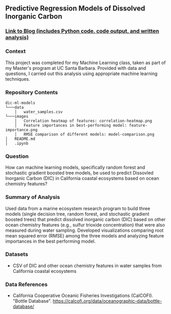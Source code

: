 ## Predictive Regression Models of Dissolved Inorganic Carbon

### [Link to Blog (includes Python code, code output, and written analysis)](https://linusghanadan.github.io/blog/2024-4-3-post/dic-ml-models.html)

### Context

This project was completed for my Machine Learning class, taken as part of my Master's program at UC Santa Barbara. Provided with data and questions, I carried out this analysis using appropriate machine learning techniques.

### Repository Contents
    dic-ml-models
    └───data
        │   water_samples.csv
    └───images
        │   Correlation heatmap of features: correlation-heatmap.png
        │   Feature importances in best-performing model: feature-importance.png
        │   RMSE comparison of different models: model-comparison.png
    │   README.md
    │   .ipynb

### Question

How can machine learning models, specifically random forest and stochastic gradient boosted tree models, be used to predict Dissovled Inorganic Carbon (DIC) in California coastal ecosystems based on ocean chemistry features?

### Summary of Analysis

Used data from a marine ecosystem research program to build three models (single decision tree, random forest, and stochastic gradient boosted trees) that predict dissolved inorganic carbon (DIC) based on other ocean chemistry features (e.g., sulfur trioxide concentration) that were also measured during water sampling. Developed visualizations comparing root mean squared error (RMSE) among the three models and analyzing feature importances in the best performing model.

### Datasets
- CSV of DIC and other ocean chemistry features in water samples from California coastal ecosystems

### Data References
- California Cooperative Oceanic Fisheries Investigations (CalCOFI). "Bottle Database". https://calcofi.org/data/oceanographic-data/bottle-database/
